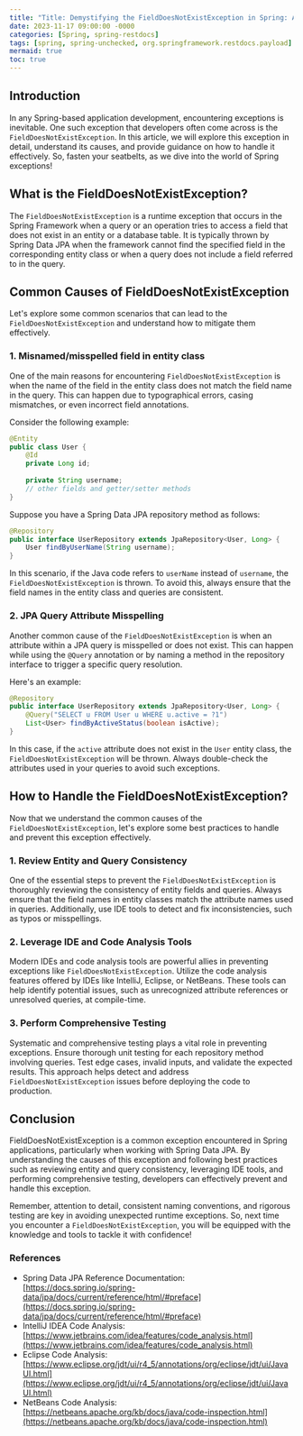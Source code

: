 ```yaml
---
title: "Title: Demystifying the FieldDoesNotExistException in Spring: A Deep Dive "
date: 2023-11-17 09:00:00 -0000
categories: [Spring, spring-restdocs]
tags: [spring, spring-unchecked, org.springframework.restdocs.payload]
mermaid: true
toc: true
---
```



## Introduction 
In any Spring-based application development, encountering exceptions is inevitable. One such exception that developers often come across is the `FieldDoesNotExistException`. In this article, we will explore this exception in detail, understand its causes, and provide guidance on how to handle it effectively. So, fasten your seatbelts, as we dive into the world of Spring exceptions!

## What is the FieldDoesNotExistException?
The `FieldDoesNotExistException` is a runtime exception that occurs in the Spring Framework when a query or an operation tries to access a field that does not exist in an entity or a database table. It is typically thrown by Spring Data JPA when the framework cannot find the specified field in the corresponding entity class or when a query does not include a field referred to in the query.

## Common Causes of FieldDoesNotExistException
Let's explore some common scenarios that can lead to the `FieldDoesNotExistException` and understand how to mitigate them effectively.

### 1. Misnamed/misspelled field in entity class
One of the main reasons for encountering `FieldDoesNotExistException` is when the name of the field in the entity class does not match the field name in the query. This can happen due to typographical errors, casing mismatches, or even incorrect field annotations.

Consider the following example:

```java
@Entity
public class User {
    @Id
    private Long id;
    
    private String username;
    // other fields and getter/setter methods
}
```

Suppose you have a Spring Data JPA repository method as follows:

```java
@Repository
public interface UserRepository extends JpaRepository<User, Long> {
    User findByUserName(String username);
}
```

In this scenario, if the Java code refers to `userName` instead of `username`, the `FieldDoesNotExistException` is thrown. To avoid this, always ensure that the field names in the entity class and queries are consistent.

### 2. JPA Query Attribute Misspelling
Another common cause of the `FieldDoesNotExistException` is when an attribute within a JPA query is misspelled or does not exist. This can happen while using the `@Query` annotation or by naming a method in the repository interface to trigger a specific query resolution.

Here's an example:

```java
@Repository
public interface UserRepository extends JpaRepository<User, Long> {
    @Query("SELECT u FROM User u WHERE u.active = ?1")
    List<User> findByActiveStatus(boolean isActive);
}
```

In this case, if the `active` attribute does not exist in the `User` entity class, the `FieldDoesNotExistException` will be thrown. Always double-check the attributes used in your queries to avoid such exceptions.

## How to Handle the FieldDoesNotExistException?
Now that we understand the common causes of the `FieldDoesNotExistException`, let's explore some best practices to handle and prevent this exception effectively.

### 1. Review Entity and Query Consistency
One of the essential steps to prevent the `FieldDoesNotExistException` is thoroughly reviewing the consistency of entity fields and queries. Always ensure that the field names in entity classes match the attribute names used in queries. Additionally, use IDE tools to detect and fix inconsistencies, such as typos or misspellings.

### 2. Leverage IDE and Code Analysis Tools
Modern IDEs and code analysis tools are powerful allies in preventing exceptions like `FieldDoesNotExistException`. Utilize the code analysis features offered by IDEs like IntelliJ, Eclipse, or NetBeans. These tools can help identify potential issues, such as unrecognized attribute references or unresolved queries, at compile-time.

### 3. Perform Comprehensive Testing
Systematic and comprehensive testing plays a vital role in preventing exceptions. Ensure thorough unit testing for each repository method involving queries. Test edge cases, invalid inputs, and validate the expected results. This approach helps detect and address `FieldDoesNotExistException` issues before deploying the code to production.

## Conclusion
FieldDoesNotExistException is a common exception encountered in Spring applications, particularly when working with Spring Data JPA. By understanding the causes of this exception and following best practices such as reviewing entity and query consistency, leveraging IDE tools, and performing comprehensive testing, developers can effectively prevent and handle this exception.

Remember, attention to detail, consistent naming conventions, and rigorous testing are key in avoiding unexpected runtime exceptions. So, next time you encounter a `FieldDoesNotExistException`, you will be equipped with the knowledge and tools to tackle it with confidence!

### References
- Spring Data JPA Reference Documentation: [https://docs.spring.io/spring-data/jpa/docs/current/reference/html/#preface](https://docs.spring.io/spring-data/jpa/docs/current/reference/html/#preface)
- IntelliJ IDEA Code Analysis: [https://www.jetbrains.com/idea/features/code_analysis.html](https://www.jetbrains.com/idea/features/code_analysis.html)
- Eclipse Code Analysis: [https://www.eclipse.org/jdt/ui/r4_5/annotations/org/eclipse/jdt/ui/JavaUI.html](https://www.eclipse.org/jdt/ui/r4_5/annotations/org/eclipse/jdt/ui/JavaUI.html)
- NetBeans Code Analysis: [https://netbeans.apache.org/kb/docs/java/code-inspection.html](https://netbeans.apache.org/kb/docs/java/code-inspection.html)
